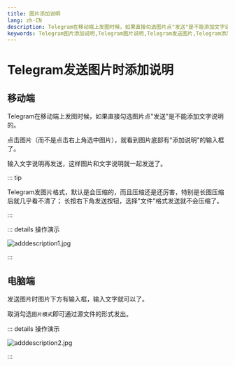 ```yaml
---
title: 图片添加说明
lang: zh-CN
description: Telegram在移动端上发图时候，如果直接勾选图片点"发送"是不能添加文字说明的。本文介绍了Telegram在发送图片消息时如何添加文字说明，以及如何以文件格式发送未经压缩的图片。访问TGwiki - Telegram知识库，了解更多Telegram使用技巧。
keywords: Telegram图片添加说明,Telegram图片说明,Telegram发送图片,Telegram添加说明,Telegram图片以文件格式发送,Telegram发送文件,TG图片添加说明,TG发送图片,TG图片以文件格式发送,电报图片添加说明,电报发送图片,电报图片以文件格式发送,Telegram功能,TGwiki,Telegram知识库
---
```


# Telegram发送图片时添加说明

## 移动端

Telegram在移动端上发图时候，如果直接勾选图片点"发送"是不能添加文字说明的。

点击图片（而不是点击右上角选中图片），就看到图片底部有"添加说明"的输入框了。

输入文字说明再发送，这样图片和文字说明就一起发送了。

::: tip

Telegram发图片格式，默认是会压缩的，而且压缩还是还厉害，特别是长图压缩后就几乎看不清了；
长按右下角发送按钮，选择"文件"格式发送就不会压缩了。

:::

::: details 操作演示

![adddescription1.jpg](https://s2.loli.net/2024/01/27/sc91XtmCJolhKaO.jpg)

:::

## 电脑端

发送图片时图片下方有输入框，输入文字就可以了。

取消勾选`图片模式`即可通过源文件的形式发出。

::: details 操作演示

![adddescription2.jpg](https://s2.loli.net/2024/01/27/8mZyMD5Gah7FRsS.jpg)

:::